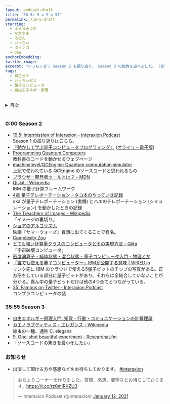 ```yaml
---
layout: podcast-draft
title: "36.5: 9 x 9 = 51"
permalink: /36-5-draft
starring:
  - ふぇるみうむ
  - なかやま
  - ろびん
  - いっちぃ
  - ボインゴ
  - oka
anchorEmbedding: 
twitter_image:
excerpt: "いっちぃゼミ Season 2 を振り返り、 Season 3 の抱負を述べました。 (音質悪)"
tags:
  - 自主ゼミ
  - いっちぃゼミ
  - 量子コンピュータ
  - 自由エネルギー原理
---
```


<details>
<!-- https://github.com/gettalong/kramdown/issues/155#issuecomment-339793629 -->
<summary markdown='span'>目次</summary>
<nav>
  * this unordered seed list will be replaced by toc as unordered list
  {:toc}
<!-- https://stackoverflow.com/a/38419441/11480802 -->
</nav>
</details>
<br>

### 0:00 Season 2

- [19.5: Intermission of Interaxion - Interaxion Podcast](https://interaxion-podcast.github.io/19-5)  
  Season 1 の振り返りはこちら。
- [『動かして学ぶ量子コンピュータプログラミング』](https://amzn.to/3fiUeaM) ([オライリー電子版](https://www.oreilly.co.jp/books/9784873119199/))  
- [Programming Quantum Computers](https://oreilly-qc.github.io/)  
  教科書のコードを動かせるウェブページ
- [machinelevel/QCEngine: Quantum computation simulator](https://github.com/machinelevel/QCEngine)  
  上記で使われている QCEngine のソースコードと思われるもの
- [ブラウザー開発者ツールとは？ - MDN](https://developer.mozilla.org/ja/docs/Learn/Common_questions/What_are_browser_developer_tools)
- [Qiskit - Wikipedia](https://ja.wikipedia.org/wiki/Qiskit)  
  IBM の量子計算フレームワーク
- [4章 量子テレポーテーション - タコ本のやっていき記録](https://pn11.github.io/octo-book/chap4.html)  
  oka が量子テレポーテーション (実機) とハエのテレポーテーション (シミュレーション) を動かしたときの記録
- [The Treachery of Images - Wikipedia](https://en.wikipedia.org/wiki/The_Treachery_of_Images)  
  「イメージの裏切り」
- [ショアのアルゴリズム](https://qiskit.org/textbook/ja/ch-algorithms/shor.html)  
  映画『サマーウォーズ』冒頭に出てくることで有名。
- [Complexity Zoo](https://complexityzoo.net/Complexity_Zoo)
- [とても強い計算量クラスのコンピュータとその実現方法 - Qiita](https://qiita.com/iKodack/items/d606a09f0a40b95bf2b6)  
  「宇宙破壊コンピュータ」
- [密度演算子 - 純粋状態・混合状態 - 量子コンピュータ入門 - 物理とか](https://whyitsso.net/physics/quantum_mechanics/QI6.html)
- [「誰でも使える量子コンピューター」IBMが公開する意味 | WIRED.jp](https://wired.jp/2016/05/09/ibm-letting-anyone-play-quantum-computer/)  
  リンク先に IBM のクラウドで使える5量子ビットのチップの写真がある。正方形をしている部分に量子ビットがあり、それらは全結合していないことが分かる。真ん中の量子ビットだけは他の4つ全てとつながっている。
- [35: Famous on Twitter - Interaxion Podcast](https://interaxion-podcast.github.io/35)  
  コンプラコンピュータの話

### 35:55 Season 3

- [自由エネルギー原理入門: 知覚・行動・コミュニケーションの計算理論](https://amzn.to/3wdj18O)
- [カエノラブディティス・エレガンス - Wikipedia](https://ja.wikipedia.org/wiki/%E3%82%AB%E3%82%A8%E3%83%8E%E3%83%A9%E3%83%96%E3%83%87%E3%82%A3%E3%83%86%E3%82%A3%E3%82%B9%E3%83%BB%E3%82%A8%E3%83%AC%E3%82%AC%E3%83%B3%E3%82%B9)  
  線虫の一種、通称 C. elegans
- [9. One-shot beautiful experiment - Researchat.fm](https://researchat.fm/episode/9)
- 「ソースコードの驚きを最小化したい」

### お知らせ

- 出演して頂ける方や感想などをお待ちしております。 [#interaxion](https://twitter.com/hashtag/interaxion)

<blockquote class="twitter-tweet tw-align-center"><p lang="ja" dir="ltr">おたよりコーナーを作りました。質問、感想、要望などお待ちしております。<a href="https://t.co/rz0mlRKZU3">https://t.co/rz0mlRKZU3</a></p>— Interaxion Podcast (@interaxion) <a href="https://twitter.com/interaxion/status/1348936492488421378?ref_src=twsrc%5Etfw">January 12, 2021</a>
</blockquote> <script async src="https://platform.twitter.com/widgets.js" charset="utf-8"></script>
